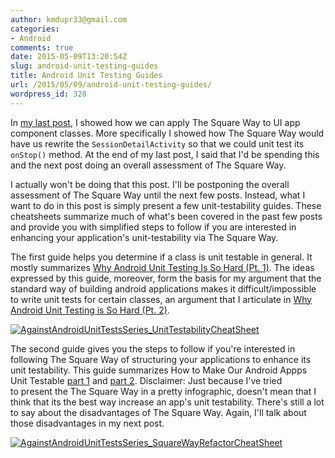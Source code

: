 ```yaml
---
author: kmdupr33@gmail.com
categories:
- Android
comments: true
date: 2015-05-09T13:20:54Z
slug: android-unit-testing-guides
title: Android Unit Testing Guides
url: /2015/05/09/android-unit-testing-guides/
wordpress_id: 328
---
```


In [my last post](http://philosophicalhacker.com/2015/05/08/how-to-make-our-android-apps-unit-testable-pt-2/), I showed how we can apply The Square Way to UI app component classes. More specifically I showed how The Square Way would have us rewrite the `SessionDetailActivity` so that we could unit test its `onStop()` method. At the end of my last post, I said that I'd be spending this and the next post doing an overall assessment of The Square Way.

I actually won't be doing that this post. I'll be postponing the overall assessment of The Square Way until the next few posts. Instead, what I want to do in this post is simply present a few unit-testability guides. These cheatsheets summarize much of what's been covered in the past few posts and provide you with simplified steps to follow if you are interested in enhancing your application's unit-testability via The Square Way.

<!--more-->

The first guide helps you determine if a class is unit testable in general. It mostly summarizes [Why Android Unit Testing Is So Hard (Pt. 1)](http://philosophicalhacker.com/2015/04/17/why-android-unit-testing-is-so-hard-pt-1/). The ideas expressed by this guide, moreover, form the basis for my argument that the standard way of building android applications makes it difficult/impossible to write unit tests for certain classes, an argument that I articulate in [Why Android Unit Testing is So Hard (Pt. 2)](http://philosophicalhacker.com/2015/04/24/why-android-unit-testing-is-so-hard-pt-2/).

[![AgainstAndroidUnitTestsSeries_UnitTestabilityCheatSheet](http://www.philosophicalhacker.com/wp-content/uploads/2015/05/againstandroidunittestsseries_unittestabilitycheatsheet4.png)](http://www.philosophicalhacker.com/wp-content/uploads/2015/05/againstandroidunittestsseries_unittestabilitycheatsheet4.png)

The second guide gives you the steps to follow if you're interested in following The Square Way of structuring your applications to enhance its unit testability. This guide summarizes How to Make Our Android Appps Unit Testable [part 1](http://philosophicalhacker.com/2015/05/01/how-to-make-our-android-apps-unit-testable-pt-1/) and [part 2](http://philosophicalhacker.com/2015/05/08/how-to-make-our-android-apps-unit-testable-pt-2/). Disclaimer: Just because I've tried to present the The Square Way in a pretty infographic, doesn't mean that I think that its the best way increase an app's unit testability. There's still a lot to say about the disadvantages of The Square Way. Again, I'll talk about those disadvantages in my next post.

[![AgainstAndroidUnitTestsSeries_SquareWayRefactorCheatSheet](http://www.philosophicalhacker.com/wp-content/uploads/2015/05/againstandroidunittestsseries_squarewayrefactorcheatsheet.png)](http://www.philosophicalhacker.com/wp-content/uploads/2015/05/againstandroidunittestsseries_squarewayrefactorcheatsheet.png)

